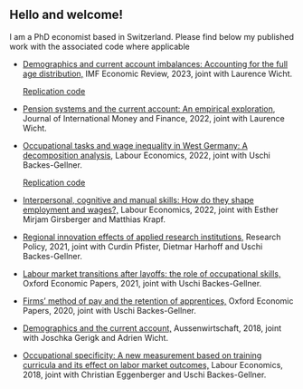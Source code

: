 ## Hello and welcome! 

I am a PhD economist based in Switzerland. Please find below my published work with the associated code where applicable

- [Demographics and current account imbalances: Accounting for the full age distribution,](https://link.springer.com/article/10.1057/s41308-022-00176-6) IMF Economic Review, 2023, joint with Laurence Wicht.

  [Replication code](https://github.com/MKoom/Koomen_Wicht_2023)
  
- [Pension systems and the current account: An empirical exploration,](https://www.sciencedirect.com/science/article/abs/pii/S0261560621001716) Journal of International Money and Finance, 2022, joint with Laurence Wicht.

- [Occupational tasks and wage inequality in West Germany: A decomposition analysis,](https://www.sciencedirect.com/science/article/abs/pii/S0927537122001749) Labour Economics, 2022, joint with Uschi Backes-Gellner.

  [Replication code](https://github.com/MKoom/Backes-Gellner_Koomen_2022)

- [Interpersonal, cognitive and manual skills: How do they shape employment and wages?,](https://www.sciencedirect.com/science/article/abs/pii/S0927537122001749) Labour Economics, 2022, joint with Esther Mirjam Girsberger and Matthias Krapf.

- [Regional innovation effects of applied research institutions,](https://www.sciencedirect.com/science/article/abs/pii/S0048733321000019) Research Policy, 2021, joint with Curdin Pfister, Dietmar Harhoff and Uschi Backes-Gellner.

- [Labour market transitions after layoffs: the role of occupational skills,](https://academic.oup.com/oep/article-abstract/73/1/76/5613775?redirectedFrom=fulltext) Oxford Economic Papers, 2021, joint with Uschi Backes-Gellner. 

- [Firms’ method of pay and the retention of apprentices,](https://academic.oup.com/oep/article-abstract/72/1/269/5366185?redirectedFrom=fulltext) Oxford Economic Papers, 2020, joint with Uschi Backes-Gellner. 

- [Demographics and the current account,](https://www.econstor.eu/handle/10419/231255) Aussenwirtschaft, 2018, joint with Joschka Gerigk and Adrien Wicht.  

- [Occupational specificity: A new measurement based on training curricula and its effect on labor market outcomes,](https://www.sciencedirect.com/science/article/abs/pii/S0927537117303238) Labour Economics, 2018, joint with Christian Eggenberger and Uschi Backes-Gellner. 



<!--
**MKoom/MKoom** is a ✨ _special_ ✨ repository because its `README.md` (this file) appears on your GitHub profile.

Here are some ideas to get you started:

- 🔭 I’m currently working on ...
- 🌱 I’m currently learning ...
- 👯 I’m looking to collaborate on ...
- 🤔 I’m looking for help with ...
- 💬 Ask me about ...
- 📫 How to reach me: ...
- 😄 Pronouns: ...
- ⚡ Fun fact: ...
-->
